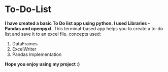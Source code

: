 # To-Do-List
**I have created a basic To Do list app using python. I used Libraries - Pandas and openpyxl.**
This terminal-based app helps you to create a to-do list and save it to an excel file.
concepts used:
1. DataFrames
2. ExcelWriter
3. Pandas Implementation

**Hope you enjoy using my project :)**
